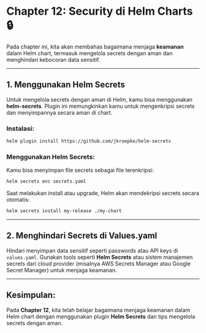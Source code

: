 
# Chapter 12: Security di Helm Charts 🔒

Pada chapter ini, kita akan membahas bagaimana menjaga **keamanan** dalam Helm chart, termasuk mengelola secrets dengan aman dan menghindari kebocoran data sensitif.

---

## 1. Menggunakan Helm Secrets
Untuk mengelola secrets dengan aman di Helm, kamu bisa menggunakan **helm-secrets**. Plugin ini memungkinkan kamu untuk mengenkripsi secrets dan menyimpannya secara aman di chart.

### Instalasi:
```bash
helm plugin install https://github.com/jkroepke/helm-secrets
```

### Menggunakan Helm Secrets:
Kamu bisa menyimpan file secrets sebagai file terenkripsi:
```bash
helm secrets enc secrets.yaml
```

Saat melakukan install atau upgrade, Helm akan mendekripsi secrets secara otomatis:
```bash
helm secrets install my-release ./my-chart
```

---

## 2. Menghindari Secrets di Values.yaml
Hindari menyimpan data sensitif seperti passwords atau API keys di `values.yaml`. Gunakan tools seperti **Helm Secrets** atau sistem manajemen secrets dari cloud provider (misalnya AWS Secrets Manager atau Google Secret Manager) untuk menjaga keamanan.

---

## Kesimpulan:
Pada **Chapter 12**, kita telah belajar bagaimana menjaga keamanan dalam Helm chart dengan menggunakan plugin **Helm Secrets** dan tips mengelola secrets dengan aman.
